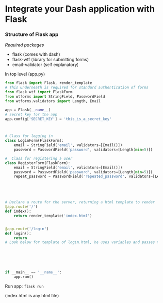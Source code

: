 # Integrate your Dash application with Flask

### Structure of Flask app

*Required packages*
- flask (comes with dash)
- flask-wtf (library for submitting forms)
- email-validator (self explanatory)

In top level (app.py)
```py
from flask import Flask, render_template
# This underneath is required for standard authentication of forms
from flask_wtf import FlaskForm
from wtforms import StringField, PasswordField
from wtforms.validators import Length, Email

app = Flask(__name__)
# secret key for the app
app.config['SECRET_KEY'] = 'this_is_a_secret_key'



# Class for logging in
class LoginForm(FlaskForm):
	email = StringField('email', validators=[Email()])
	password = PasswordField('password', validators=[Length(min=5)])

#  Class for registering a user
class RegisterForm(FlaskForm):
	email = StringField('email', validators=[Email()])
	password = PasswordField('password', validators=[Length(min=5)])
	repeat_password = PasswordField('repeated_password', validators=[Length(min=5)])





# Declare a route for the server, returning a html template to render
@app.route('/')
def index():
	return render_template('index.html')


@app.route('/login')
def login():
	return
# Look below for template of login.html, he uses variables and passes the login/register forms from there






if __main__ == '__name__':
	app.run()

```
Run app:
`flask run`

(index.html is any html file)


























































